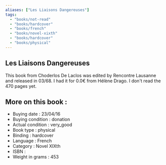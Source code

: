 ```yaml
---
aliases: ["Les Liaisons Dangereuses"] 
tags: 
  - "books/not-read" 
  - "books/hardcover" 
  - "books/french"
  - "books/novel-xixth"
  - "books/hardcover"
  - "books/physical"
---
```



## Les Liaisons Dangereuses
This book from Choderlos De Laclos was edited by Rencontre Lausanne and released in 03/68. I had it for 0.0€ from Hélène Drago. I don't read the 470 pages yet.

## More on this book :
- Buying date : 23/04/16
- Buying condition : donation
- Actual condition : very_good
- Book type : physical
- Binding : hardcover
- Language : French
- Category : Novel XIXth
- ISBN : 
- Weight in grams : 453
